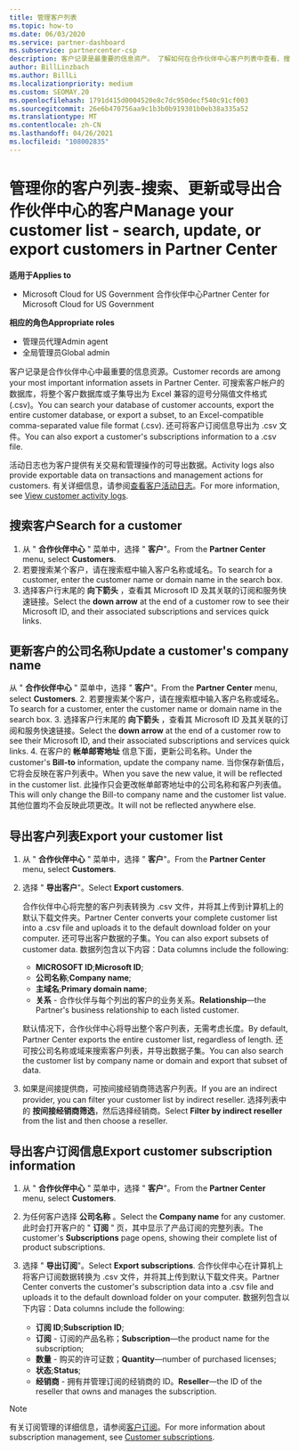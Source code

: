 ```yaml
---
title: 管理客户列表
ms.topic: how-to
ms.date: 06/03/2020
ms.service: partner-dashboard
ms.subservice: partnercenter-csp
description: 客户记录是最重要的信息资产。 了解如何在合作伙伴中心客户列表中查看、搜索、更新 & 导出信息。
author: BillLinzbach
ms.author: BillLi
ms.localizationpriority: medium
ms.custom: SEOMAY.20
ms.openlocfilehash: 1791d415d0004520e8c7dc950decf540c91cf003
ms.sourcegitcommit: 26e6b470756aa9c1b3b0b919301b0eb38a335a52
ms.translationtype: MT
ms.contentlocale: zh-CN
ms.lasthandoff: 04/26/2021
ms.locfileid: "108002835"
---
```

# <a name="manage-your-customer-list---search-update-or-export-customers-in-partner-center"></a><span data-ttu-id="f1e46-104">管理你的客户列表-搜索、更新或导出合作伙伴中心的客户</span><span class="sxs-lookup"><span data-stu-id="f1e46-104">Manage your customer list - search, update, or export customers in Partner Center</span></span>

<span data-ttu-id="f1e46-105">**适用于**</span><span class="sxs-lookup"><span data-stu-id="f1e46-105">**Applies to**</span></span>

- <span data-ttu-id="f1e46-106">Microsoft Cloud for US Government 合作伙伴中心</span><span class="sxs-lookup"><span data-stu-id="f1e46-106">Partner Center for Microsoft Cloud for US Government</span></span>

<span data-ttu-id="f1e46-107">**相应的角色**</span><span class="sxs-lookup"><span data-stu-id="f1e46-107">**Appropriate roles**</span></span>

- <span data-ttu-id="f1e46-108">管理员代理</span><span class="sxs-lookup"><span data-stu-id="f1e46-108">Admin agent</span></span>
- <span data-ttu-id="f1e46-109">全局管理员</span><span class="sxs-lookup"><span data-stu-id="f1e46-109">Global admin</span></span>

<span data-ttu-id="f1e46-110">客户记录是合作伙伴中心中最重要的信息资源。</span><span class="sxs-lookup"><span data-stu-id="f1e46-110">Customer records are among your most important information assets in Partner Center.</span></span> <span data-ttu-id="f1e46-111">可搜索客户帐户的数据库，将整个客户数据库或子集导出为 Excel 兼容的逗号分隔值文件格式 (.csv)。</span><span class="sxs-lookup"><span data-stu-id="f1e46-111">You can search your database of customer accounts, export the entire customer database, or export a subset, to an Excel-compatible comma-separated value file format (.csv).</span></span> <span data-ttu-id="f1e46-112">还可将客户订阅信息导出为 .csv 文件。</span><span class="sxs-lookup"><span data-stu-id="f1e46-112">You can also export a customer's subscriptions information to a .csv file.</span></span>

<span data-ttu-id="f1e46-113">活动日志也为客户提供有关交易和管理操作的可导出数据。</span><span class="sxs-lookup"><span data-stu-id="f1e46-113">Activity logs also provide exportable data on transactions and management actions for customers.</span></span> <span data-ttu-id="f1e46-114">有关详细信息，请参阅[查看客户活动日志](activity-logs.md)。</span><span class="sxs-lookup"><span data-stu-id="f1e46-114">For more information, see [View customer activity logs](activity-logs.md).</span></span>

## <a name="search-for-a-customer"></a><span data-ttu-id="f1e46-115">搜索客户</span><span class="sxs-lookup"><span data-stu-id="f1e46-115">Search for a customer</span></span>

1. <span data-ttu-id="f1e46-116">从 " **合作伙伴中心** " 菜单中，选择 " **客户**"。</span><span class="sxs-lookup"><span data-stu-id="f1e46-116">From the **Partner Center** menu, select **Customers**.</span></span>
2. <span data-ttu-id="f1e46-117">若要搜索某个客户，请在搜索框中输入客户名称或域名。</span><span class="sxs-lookup"><span data-stu-id="f1e46-117">To search for a customer, enter the customer name or domain name in the search box.</span></span>
3. <span data-ttu-id="f1e46-118">选择客户行末尾的 **向下箭头** ，查看其 Microsoft ID 及其关联的订阅和服务快速链接。</span><span class="sxs-lookup"><span data-stu-id="f1e46-118">Select the **down arrow** at the end of a customer row to see their Microsoft ID, and their associated subscriptions and services quick links.</span></span>

## <a name="update-a-customers-company-name"></a><span data-ttu-id="f1e46-119">更新客户的公司名称</span><span class="sxs-lookup"><span data-stu-id="f1e46-119">Update a customer's company name</span></span>

<span data-ttu-id="f1e46-120">从 " **合作伙伴中心** " 菜单中，选择 " **客户**"。</span><span class="sxs-lookup"><span data-stu-id="f1e46-120">From the **Partner Center** menu, select **Customers**.</span></span>
2. <span data-ttu-id="f1e46-121">若要搜索某个客户，请在搜索框中输入客户名称或域名。</span><span class="sxs-lookup"><span data-stu-id="f1e46-121">To search for a customer, enter the customer name or domain name in the search box.</span></span>
3. <span data-ttu-id="f1e46-122">选择客户行末尾的 **向下箭头** ，查看其 Microsoft ID 及其关联的订阅和服务快速链接。</span><span class="sxs-lookup"><span data-stu-id="f1e46-122">Select the **down arrow** at the end of a customer row to see their Microsoft ID, and their associated subscriptions and services quick links.</span></span>
4. <span data-ttu-id="f1e46-123">在客户的 **帐单邮寄地址** 信息下面，更新公司名称。</span><span class="sxs-lookup"><span data-stu-id="f1e46-123">Under the customer's **Bill-to** information, update the company name.</span></span> <span data-ttu-id="f1e46-124">当你保存新值后，它将会反映在客户列表中。</span><span class="sxs-lookup"><span data-stu-id="f1e46-124">When you save the new value, it will be reflected in the customer list.</span></span> <span data-ttu-id="f1e46-125">此操作只会更改帐单邮寄地址中的公司名称和客户列表值。</span><span class="sxs-lookup"><span data-stu-id="f1e46-125">This will only change the Bill-to company name and the customer list value.</span></span> <span data-ttu-id="f1e46-126">其他位置均不会反映此项更改。</span><span class="sxs-lookup"><span data-stu-id="f1e46-126">It will not be reflected anywhere else.</span></span>

## <a name="export-your-customer-list"></a><span data-ttu-id="f1e46-127">导出客户列表</span><span class="sxs-lookup"><span data-stu-id="f1e46-127">Export your customer list</span></span>

1. <span data-ttu-id="f1e46-128">从 " **合作伙伴中心** " 菜单中，选择 " **客户**"。</span><span class="sxs-lookup"><span data-stu-id="f1e46-128">From the **Partner Center** menu, select **Customers**.</span></span>
2. <span data-ttu-id="f1e46-129">选择 " **导出客户**"。</span><span class="sxs-lookup"><span data-stu-id="f1e46-129">Select **Export customers**.</span></span>

   <span data-ttu-id="f1e46-130">合作伙伴中心将完整的客户列表转换为 .csv 文件，并将其上传到计算机上的默认下载文件夹。</span><span class="sxs-lookup"><span data-stu-id="f1e46-130">Partner Center converts your complete customer list into a .csv file and uploads it to the default download folder on your computer.</span></span> <span data-ttu-id="f1e46-131">还可导出客户数据的子集。</span><span class="sxs-lookup"><span data-stu-id="f1e46-131">You can also export subsets of customer data.</span></span> <span data-ttu-id="f1e46-132">数据列包含以下内容：</span><span class="sxs-lookup"><span data-stu-id="f1e46-132">Data columns include the following:</span></span>

   - <span data-ttu-id="f1e46-133">**MICROSOFT ID**;</span><span class="sxs-lookup"><span data-stu-id="f1e46-133">**Microsoft ID**;</span></span>
   - <span data-ttu-id="f1e46-134">**公司名称**;</span><span class="sxs-lookup"><span data-stu-id="f1e46-134">**Company name**;</span></span>
   - <span data-ttu-id="f1e46-135">**主域名**;</span><span class="sxs-lookup"><span data-stu-id="f1e46-135">**Primary domain name**;</span></span>
   - <span data-ttu-id="f1e46-136">**关系** - 合作伙伴与每个列出的客户的业务关系。</span><span class="sxs-lookup"><span data-stu-id="f1e46-136">**Relationship**—the Partner's business relationship to each listed customer.</span></span>

    <span data-ttu-id="f1e46-137">默认情况下，合作伙伴中心将导出整个客户列表，无需考虑长度。</span><span class="sxs-lookup"><span data-stu-id="f1e46-137">By default, Partner Center exports the entire customer list, regardless of length.</span></span> <span data-ttu-id="f1e46-138">还可按公司名称或域来搜索客户列表，并导出数据子集。</span><span class="sxs-lookup"><span data-stu-id="f1e46-138">You can also search the customer list by company name or domain and export that subset of data.</span></span>

3. <span data-ttu-id="f1e46-139">如果是间接提供商，可按间接经销商筛选客户列表。</span><span class="sxs-lookup"><span data-stu-id="f1e46-139">If you are an indirect provider, you can filter your customer list by indirect reseller.</span></span> <span data-ttu-id="f1e46-140">选择列表中的 **按间接经销商筛选**，然后选择经销商。</span><span class="sxs-lookup"><span data-stu-id="f1e46-140">Select **Filter by indirect reseller** from the list and then choose a reseller.</span></span>


## <a name="export-customer-subscription-information"></a><span data-ttu-id="f1e46-141">导出客户订阅信息</span><span class="sxs-lookup"><span data-stu-id="f1e46-141">Export customer subscription information</span></span>

1. <span data-ttu-id="f1e46-142">从 " **合作伙伴中心** " 菜单中，选择 " **客户**"。</span><span class="sxs-lookup"><span data-stu-id="f1e46-142">From the **Partner Center** menu, select **Customers**.</span></span>

2. <span data-ttu-id="f1e46-143">为任何客户选择 **公司名称** 。</span><span class="sxs-lookup"><span data-stu-id="f1e46-143">Select the **Company name** for any customer.</span></span> <span data-ttu-id="f1e46-144">此时会打开客户的 " **订阅** " 页，其中显示了产品订阅的完整列表。</span><span class="sxs-lookup"><span data-stu-id="f1e46-144">The customer's **Subscriptions** page opens, showing their complete list of product subscriptions.</span></span>

3. <span data-ttu-id="f1e46-145">选择 " **导出订阅**"。</span><span class="sxs-lookup"><span data-stu-id="f1e46-145">Select **Export subscriptions**.</span></span> <span data-ttu-id="f1e46-146">合作伙伴中心在计算机上将客户订阅数据转换为 .csv 文件，并将其上传到默认下载文件夹。</span><span class="sxs-lookup"><span data-stu-id="f1e46-146">Partner Center converts the customer's subscription data into a .csv file and uploads it to the default download folder on your computer.</span></span> <span data-ttu-id="f1e46-147">数据列包含以下内容：</span><span class="sxs-lookup"><span data-stu-id="f1e46-147">Data columns include the following:</span></span>
   - <span data-ttu-id="f1e46-148">**订阅 ID**;</span><span class="sxs-lookup"><span data-stu-id="f1e46-148">**Subscription ID**;</span></span>
   - <span data-ttu-id="f1e46-149">**订阅** - 订阅的产品名称；</span><span class="sxs-lookup"><span data-stu-id="f1e46-149">**Subscription**—the product name for the subscription;</span></span>
   - <span data-ttu-id="f1e46-150">**数量** - 购买的许可证数；</span><span class="sxs-lookup"><span data-stu-id="f1e46-150">**Quantity**—number of purchased licenses;</span></span>
   - <span data-ttu-id="f1e46-151">**状态**;</span><span class="sxs-lookup"><span data-stu-id="f1e46-151">**Status**;</span></span>
   - <span data-ttu-id="f1e46-152">**经销商** - 拥有并管理订阅的经销商的 ID。</span><span class="sxs-lookup"><span data-stu-id="f1e46-152">**Reseller**—the ID of the reseller that owns and manages the subscription.</span></span>

> [!NOTE]  
> <span data-ttu-id="f1e46-153">有关订阅管理的详细信息，请参阅[客户订阅](customer-subscriptions.md)。</span><span class="sxs-lookup"><span data-stu-id="f1e46-153">For more information about subscription management, see [Customer subscriptions](customer-subscriptions.md).</span></span>
